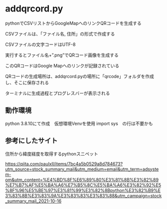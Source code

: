 # addqrcord.py
pythonでCSVリストからGoogleMapへのリンクQRコードを生成する

CSVファイルは、「ファイル名, 住所」の形式で作成する

CSVファイルの文字コードはUTF-8

実行するとファイル名+”.png”でQRコード画像を生成する

このQRコードはGoogle Mapへのリンクが記録されている

QRコードの生成場所は、addqrcord.pyの場所に「qrcode」フォルダを作成し、そこに保存される

ターミナルに生成過程とプログレスバーが表示される


## 動作環境

python 3.8.10にて作成　仮想環境Venvを使用
import sys　の行は不要かも

## 参考にしたサイト
住所から緯度経度を取得するpythonスニペット

https://qiita.com/paulxll/items/7bc4a5b0529a8d784673?utm_source=stock_summary_mail&utm_medium=email&utm_term=adsystem-om&utm_content=%E4%BD%8F%E6%89%80%E3%81%8B%E3%82%89%E7%B7%AF%E5%BA%A6%E7%B5%8C%E5%BA%A6%E3%82%92%E5%8F%96%E5%BE%97%E3%81%99%E3%82%8Bpython%E3%82%B9%E3%83%8B%E3%83%9A%E3%83%83%E3%83%88&utm_campaign=stock_summary_mail_2021-10-16
